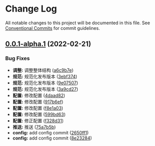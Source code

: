 # Change Log

All notable changes to this project will be documented in this file.
See [Conventional Commits](https://conventionalcommits.org) for commit guidelines.

## [0.0.1-alpha.1](https://github.com/wangg-912/wisewe-design/compare/v0.0.1-alpha.2...v0.0.1-alpha.1) (2022-02-21)


### Bug Fixes

* **调整:** 调整整体结构 ([a6c9b7e](https://github.com/wangg-912/wisewe-design/commit/a6c9b7e56d9c7964ee18f3a0f2dac88c903b8030))
* **规范:** 规范化发布版本 ([3ebf374](https://github.com/wangg-912/wisewe-design/commit/3ebf374598334932e6feccb0260f5750289d1b11))
* **规范:** 规范化发布版本 ([9e07507](https://github.com/wangg-912/wisewe-design/commit/9e07507b54f06e07629b96e2f2527ffe67976d08))
* **规范:** 规范化发布版本 ([3a9cd27](https://github.com/wangg-912/wisewe-design/commit/3a9cd27d9d0e642c0b805f11990b78bed171a105))
* **配置:** 修改配置 ([4daad82](https://github.com/wangg-912/wisewe-design/commit/4daad82e8075eb02d43035817de678f81194bd4a))
* **配置:** 修改配置 ([917b6ef](https://github.com/wangg-912/wisewe-design/commit/917b6efd3d2183a6117337e28e9f909ac47608d6))
* **配置:** 修改配置 ([f8e1a03](https://github.com/wangg-912/wisewe-design/commit/f8e1a034acc47f8a472166283f32af2994ebf763))
* **配置:** 修改配置 ([599bd63](https://github.com/wangg-912/wisewe-design/commit/599bd638ff4f59cb2797188135ba72d13f0341fe))
* **配置:** 修正配置 ([f328d31](https://github.com/wangg-912/wisewe-design/commit/f328d31921e55b5b11e370e3345b78d74a9b55b5))
* **推送:** 推送 ([75a7b5b](https://github.com/wangg-912/wisewe-design/commit/75a7b5b5e46c7b625d7205c6aeeafcb907d2528e))
* **config:** add config commit ([2650ff1](https://github.com/wangg-912/wisewe-design/commit/2650ff1bc05a4a08feb953edc7da854a3c40c141))
* **config:** add config commit ([8e23284](https://github.com/wangg-912/wisewe-design/commit/8e232844512f1d0050727d21b7e2c27d7a528887))
